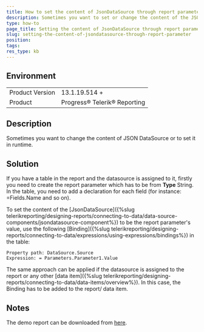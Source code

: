 ```yaml
---
title: How to set the content of JsonDataSource through report parameter
description: Sometimes you want to set or change the content of the JSON DataSource in runtime
type: how-to
page_title: Setting the content of JsonDataSource through report parameter
slug: setting-the-content-of-jsondatasource-through-report-parameter
position: 
tags: 
res_type: kb
---
```


## Environment
<table>
	<tbody>
		<tr>
			<td>Product Version</td>
			<td>13.1.19.514 +</td>
		</tr>
		<tr>
			<td>Product</td>
			<td>Progress® Telerik® Reporting</td>
		</tr>
	</tbody>
</table>


## Description
Sometimes you want to change the content of JSON DataSource or to set it in runtime.

## Solution
If you have a table in the report and the datasource is assigned to it, firstly you need to create the report parameter which has
to be from **Type** String. In the table, you need to add a declaration for each field (for instance: =Fields.Name and so on). 

To set the content of the [JsonDataSource]({%slug telerikreporting/designing-reports/connecting-to-data/data-source-components/jsondatasource-component%}) to be the report parameter's value,
use the following [Binding]({%slug telerikreporting/designing-reports/connecting-to-data/expressions/using-expressions/bindings%}) in the table:

    Property path: DataSource.Source
    Expression: = Parameters.Parameter1.Value

The same approach can be applied if the datasource is assigned to the report or any other [data item]({%slug telerikreporting/designing-reports/connecting-to-data/data-items/overview%}). In this case, the Binding has to be added to the report/ data item.

## Notes
The demo report can be downloaded from [here](https://github.com/telerik/reporting-samples/tree/master/SetJsonThroughReportParameter).
